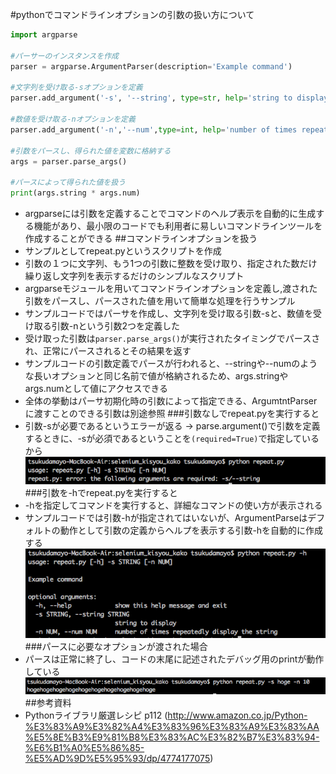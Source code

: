 #pythonでコマンドラインオプションの引数の扱い方について

```python:repeat.py
import argparse

#パーサーのインスタンスを作成
parser = argparse.ArgumentParser(description='Example command')

#文字列を受け取る-sオプションを定義
parser.add_argument('-s', '--string', type=str, help='string to display', required=True)

#数値を受け取る-nオプションを定義
parser.add_argument('-n','--num',type=int, help='number of times repeatedly display the string', default=2 )

#引数をパースし、得られた値を変数に格納する
args = parser.parse_args()

#パースによって得られた値を扱う
print(args.string * args.num)  
```

- argparseには引数を定義することでコマンドのヘルプ表示を自動的に生成する機能があり、最小限のコードでも利用者に易しいコマンドラインツールを作成することができる
##コマンドラインオプションを扱う
- サンプルとしてrepeat.pyというスクリプトを作成
- 引数の１つに文字列、もう1つの引数に整数を受け取り、指定された数だけ繰り返し文字列を表示するだけのシンプルなスクリプト
- argparseモジュールを用いてコマンドラインオプションを定義し,渡された引数をパースし、パースされた値を用いて簡単な処理を行うサンプル
- サンプルコードではパーサを作成し、文字列を受け取る引数-sと、数値を受け取る引数-nという引数2つを定義した
- 受け取った引数は``parser.parse_args()``が実行されたタイミングでパースされ、正常にパースされるとその結果を返す
- サンプルコードの引数定義でパースが行われると、--stringや--numのような長いオプションと同じ名前で値が格納されるため、args.stringやargs.numとして値にアクセスできる
- 全体の挙動はパーサ初期化時の引数によって指定できる、ArgumtntParserに渡すことのできる引数は別途参照
###引数なしでrepeat.pyを実行すると
- 引数-sが必要であるというエラーが返る -> parse.argument()で引数を定義するときに、-sが必須であるということを``(required=True)``で指定しているから
![no-option](img/argparse_2.png)
###引数を-hでrepeat.pyを実行すると
- -hを指定してコマンドを実行すると、詳細なコマンドの使い方が表示される
- サンプルコードでは引数-hが指定されてはいないが、ArgumentParseはデフォルトの動作として引数の定義からヘルプを表示する引数-hを自動的に作成する
![help](img/argparse_1.png)
###パースに必要なオプションが渡された場合
- パースは正常に終了し、コードの末尾に記述されたデバッグ用のprintが動作している
![execute](img/argparse_3.png)
##参考資料
- Pythonライブラリ厳選レシピ p112 (http://www.amazon.co.jp/Python-%E3%83%A9%E3%82%A4%E3%83%96%E3%83%A9%E3%83%AA%E5%8E%B3%E9%81%B8%E3%83%AC%E3%82%B7%E3%83%94-%E6%B1%A0%E5%86%85-%E5%AD%9D%E5%95%93/dp/4774177075)
